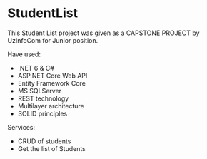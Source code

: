 # StudentList

This Student List project was given as a CAPSTONE PROJECT by UzInfoCom for Junior position.

Have used:

- .NET 6 & C#
- ASP.NET Core Web API
- Entity Framework Core
- MS SQLServer
- REST technology
- Multilayer architecture
- SOLID principles

Services:

- CRUD of students
- Get the list of Students

